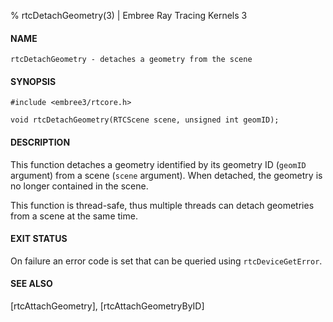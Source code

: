 % rtcDetachGeometry(3) | Embree Ray Tracing Kernels 3

#### NAME

    rtcDetachGeometry - detaches a geometry from the scene

#### SYNOPSIS

    #include <embree3/rtcore.h>

    void rtcDetachGeometry(RTCScene scene, unsigned int geomID);

#### DESCRIPTION

This function detaches a geometry identified by its geometry ID
(`geomID` argument) from a scene (`scene` argument). When detached, the
geometry is no longer contained in the scene.

This function is thread-safe, thus multiple threads can detach
geometries from a scene at the same time.

#### EXIT STATUS

On failure an error code is set that can be queried using
`rtcDeviceGetError`.

#### SEE ALSO

[rtcAttachGeometry], [rtcAttachGeometryByID]
